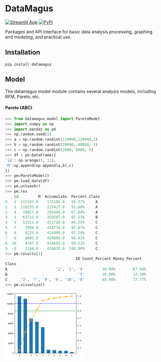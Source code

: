 # DataMagus
[![Streamlit App](https://static.streamlit.io/badges/streamlit_badge_black_white.svg)](https://share.streamlit.io/alazia/datamagus/main/datamagus.py) [![PyPI](https://img.shields.io/badge/PyPI-0.0.4-green)](https://pypi.org/project/datamagus/)

Packages and API interface for basic data analysis processing, graphing and modeling, and practical use.


## Installation
```
pip install datamagus
```
## Model
The datamagus model module contains several analysis models, including RFM, Pareto, etc.

#### Pareto (ABC)
```python
>>> from datamagus.model import ParetoModel
>>> import numpy as np
>>> import pandas as pd
>>> np.random.seed(1)
>>> a = np.random.randint(110000,120000,2)
>>> b = np.random.randint(20000, 80000, 3)
>>> c = np.random.randint(2000, 8000, 5)
>>> df = pd.DataFrame({
'id': np.arange(1, 11),
'M':np.append(np.append(a,b),c)
})
>>> pm=ParetoModel()
>>> pm.load_data(df)
>>> pm.unleash()
>>> pm.res
    id         M  Accumulate  Percent Class
0   2  115192.0    115192.0   26.37%     A
1   1  110235.0    225427.0   51.60%     A
2   4   70057.0    295484.0   67.64%     A
3   5   63723.0    359207.0   82.23%     B
4   3   52511.0    411718.0   94.25%     C
5   7    7056.0    418774.0   95.87%     C
6   9    6225.0    424999.0   97.29%     C
7   6    4895.0    429894.0   98.41%     C
8  10    4797.0    434691.0   99.51%     C
9   8    2144.0    436835.0  100.00%     C
>>> pm.results[1]
                                ID Count_Percent Money_Percent
Class                                                           
A                      '2', '1', '4'        30.00%        67.64%
B                                '5'        10.00%        14.59%
C      '3', '7', '9', '6', '10', '8'        60.00%        17.77%
>>> pm.visualize()
```
<img src="https://raw.githubusercontent.com/Alazia/datamagus/main/data/pic/Pareto_plot.png" width="50%">

